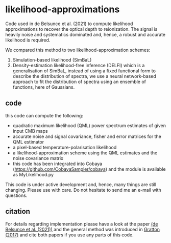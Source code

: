 # likelihood-approximations

Code used in de Belsunce et al. (2021) to compute likelihood approximations to recover the optical depth to reionization. The signal is heavily noise and systematics dominated and, hence, a robust and accurate likelihood is required. 

We compared this method to two likelihood-approximation schemes:
1. Simulation-based likelihood (SimBaL)
2. Density-estimation likelihood-free inference (DELFI) which is a generalisation of SimBaL, instead of using a fixed functional form to describe the distribution of spectra, we use a neural network-based approach to fit the distribution of spectra using an ensemble of functions, here of Gaussians. 

## code
this code can compute the following: 
- quadratic maximum likelihood (QML) power spectrum estimates of given input CMB maps
- accurate noise and signal covariance, fisher and error matrices for the QML estimator
- a pixel-based temperature-polarisation likelihood 
- a likelihood-approximation scheme using the QML estimates and the noise covariance matrix
- this code has been integrated into Cobaya (https://github.com/CobayaSampler/cobaya) and the module is available as MyLikelihood.py

This code is under active development and, hence, many things are still changing. Please use with care. Do not hesitate to send me an e-mail with questions. 

## citation 
For details regarding implementation please have a look at the paper [(de Belsunce et al. (2021))](https://arxiv.org/pdf/2103.14378.pdf) and the general method was introduced in [Gratton (2017)](https://arxiv.org/abs/1708.08479) and cite both papers if you use any parts of this code. 

